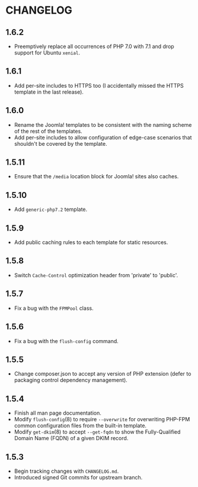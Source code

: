 # CHANGELOG

## 1.6.2

- Preemptively replace all occurrences of PHP 7.0 with 7.1 and drop support for
  Ubuntu `xenial`.

## 1.6.1

- Add per-site includes to HTTPS too (I accidentally missed the HTTPS template
  in the last release).

## 1.6.0

- Rename the Joomla! templates to be consistent with the naming scheme of the
  rest of the templates.
- Add per-site includes to allow configuration of edge-case scenarios that
  shouldn't be covered by the template.

## 1.5.11

- Ensure that the `/media` location block for Joomla! sites also caches.

## 1.5.10

- Add `generic-php7.2` template.

## 1.5.9

- Add public caching rules to each template for static resources.

## 1.5.8

- Switch `Cache-Control` optimization header from 'private' to 'public'.

## 1.5.7

- Fix a bug with the `FPMPool` class.

## 1.5.6

- Fix a bug with the `flush-config` command.

## 1.5.5

- Change composer.json to accept any version of PHP extension (defer to
  packaging control dependency management).

## 1.5.4

- Finish all man page documentation.
- Modify `flush-config`(8) to require `--overwrite` for overwriting PHP-FPM
  common configuration files from the built-in template.
- Modify `get-dkim`(8) to accept `--get-fqdn` to show the Fully-Qualified Domain
  Name (FQDN) of a given DKIM record.

## 1.5.3

- Begin tracking changes with `CHANGELOG.md`.
- Introduced signed Git commits for upstream branch.
